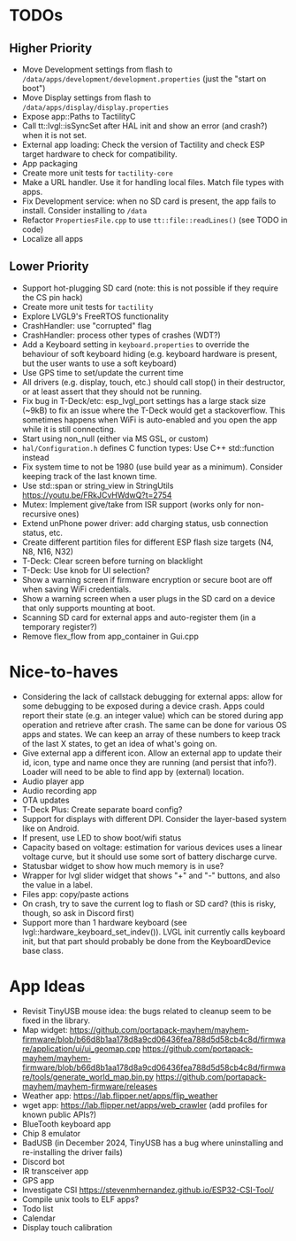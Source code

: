# TODOs

## Higher Priority

- Move Development settings from flash to `/data/apps/development/development.properties` (just the "start on boot")
- Move Display settings from flash to `/data/apps/display/display.properties`
- Expose app::Paths to TactilityC
- Call tt::lvgl::isSyncSet after HAL init and show an error (and crash?) when it is not set.
- External app loading: Check the version of Tactility and check ESP target hardware to check for compatibility.
- App packaging
- Create more unit tests for `tactility-core`
- Make a URL handler. Use it for handling local files. Match file types with apps.
- Fix Development service: when no SD card is present, the app fails to install. Consider installing to `/data`
- Refactor `PropertiesFile.cpp` to use `tt::file::readLines()` (see TODO in code)
- Localize all apps

## Lower Priority

- Support hot-plugging SD card (note: this is not possible if they require the CS pin hack)
- Create more unit tests for `tactility`
- Explore LVGL9's FreeRTOS functionality
- CrashHandler: use "corrupted" flag
- CrashHandler: process other types of crashes (WDT?)
- Add a Keyboard setting in `keyboard.properties` to override the behaviour of soft keyboard hiding (e.g. keyboard hardware is present, but the user wants to use a soft keyboard)
- Use GPS time to set/update the current time
- All drivers (e.g. display, touch, etc.) should call stop() in their destructor, or at least assert that they should not be running.
- Fix bug in T-Deck/etc: esp_lvgl_port settings has a large stack size (~9kB) to fix an issue where the T-Deck would get a stackoverflow. This sometimes happens when WiFi is auto-enabled and you open the app while it is still connecting.
- Start using non_null (either via MS GSL, or custom)
- `hal/Configuration.h` defines C function types: Use C++ std::function instead
- Fix system time to not be 1980 (use build year as a minimum). Consider keeping track of the last known time.
- Use std::span or string_view in StringUtils https://youtu.be/FRkJCvHWdwQ?t=2754 
- Mutex: Implement give/take from ISR support (works only for non-recursive ones)
- Extend unPhone power driver: add charging status, usb connection status, etc.
- Create different partition files for different ESP flash size targets (N4, N8, N16, N32)
- T-Deck: Clear screen before turning on blacklight
- T-Deck: Use knob for UI selection?
- Show a warning screen if firmware encryption or secure boot are off when saving WiFi credentials.
- Show a warning screen when a user plugs in the SD card on a device that only supports mounting at boot.
- Scanning SD card for external apps and auto-register them (in a temporary register?)
- Remove flex_flow from app_container in Gui.cpp

# Nice-to-haves

- Considering the lack of callstack debugging for external apps: allow for some debugging to be exposed during a device crash. Apps could report their state (e.g. an integer value) which can be stored during app operation and retrieve after crash. The same can be done for various OS apps and states. We can keep an array of these numbers to keep track of the last X states, to get an idea of what's going on.
- Give external app a different icon. Allow an external app to update their id, icon, type and name once they are running (and persist that info?). Loader will need to be able to find app by (external) location.
- Audio player app
- Audio recording app
- OTA updates
- T-Deck Plus: Create separate board config?
- Support for displays with different DPI. Consider the layer-based system like on Android.
- If present, use LED to show boot/wifi status
- Capacity based on voltage: estimation for various devices uses a linear voltage curve, but it should use some sort of battery discharge curve.
- Statusbar widget to show how much memory is in use?
- Wrapper for lvgl slider widget that shows "+" and "-" buttons, and also the value in a label.
- Files app: copy/paste actions
- On crash, try to save the current log to flash or SD card? (this is risky, though, so ask in Discord first)
- Support more than 1 hardware keyboard (see lvgl::hardware_keyboard_set_indev()). LVGL init currently calls keyboard init, but that part should probably be done from the KeyboardDevice base class.

# App Ideas

- Revisit TinyUSB mouse idea: the bugs related to cleanup seem to be fixed in the library.
- Map widget:
  https://github.com/portapack-mayhem/mayhem-firmware/blob/b66d8b1aa178d8a9cd06436fea788d5d58cb4c8d/firmware/application/ui/ui_geomap.cpp
  https://github.com/portapack-mayhem/mayhem-firmware/blob/b66d8b1aa178d8a9cd06436fea788d5d58cb4c8d/firmware/tools/generate_world_map.bin.py
  https://github.com/portapack-mayhem/mayhem-firmware/releases
- Weather app: https://lab.flipper.net/apps/flip_weather
- wget app: https://lab.flipper.net/apps/web_crawler (add profiles for known public APIs?)
- BlueTooth keyboard app
- Chip 8 emulator
- BadUSB (in December 2024, TinyUSB has a bug where uninstalling and re-installing the driver fails)
- Discord bot
- IR transceiver app
- GPS app
- Investigate CSI https://stevenmhernandez.github.io/ESP32-CSI-Tool/
- Compile unix tools to ELF apps?
- Todo list
- Calendar
- Display touch calibration
